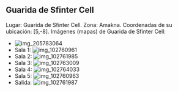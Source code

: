 ## Guarida de Sfinter Cell
Lugar: Guarida de Sfinter Cell.
Zona: Amakna.
Coordenadas de su ubicación: [5,-8].
Imágenes (mapas) de Guarida de Sfinter Cell:
- ![img_205783064](https://media.discordapp.net/attachments/1115311447145193482/1115347717393227957/205783064.jpg)
- Sala 1: ![img_102760961](https://media.discordapp.net/attachments/1115311447145193482/1115318667098468482/102760961.jpg)
- Sala 2: ![img_102761985](https://media.discordapp.net/attachments/1115311447145193482/1115318692536918166/102761985.jpg)
- Sala 3: ![img_102763009](https://media.discordapp.net/attachments/1115311447145193482/1115318695783317514/102763009.jpg)
- Sala 4: ![img_102764033](https://media.discordapp.net/attachments/1115311447145193482/1115318697360359454/102764033.jpg)
- Sala 5: ![img_102760963](https://media.discordapp.net/attachments/1115311447145193482/1115318689672204288/102760963.jpg)
- Salida: ![img_102761987](https://media.discordapp.net/attachments/1115311447145193482/1115318694134943794/102761987.jpg)